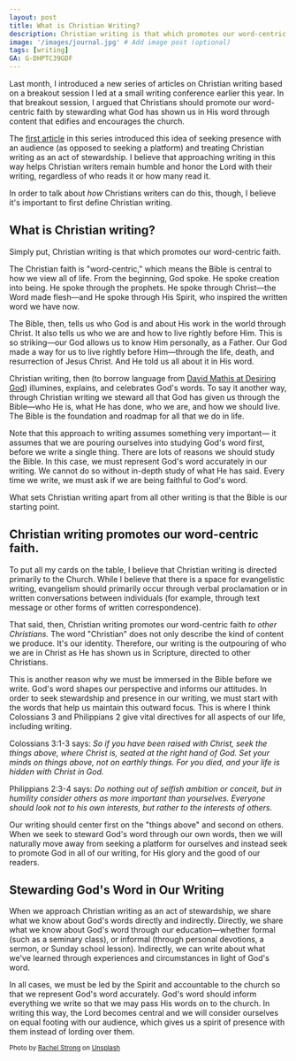 ```yaml
---
layout: post
title: What is Christian Writing?
description: Christian writing is that which promotes our word-centric faith.
image: '/images/journal.jpg' # Add image post (optional)
tags: [writing]
GA: G-DHPTC39GDF
---
```

Last month, I introduced a new series of articles on Christian writing based on a breakout session I led at a small writing conference earlier this year. In that breakout session, I argued that Christians should promote our word-centric faith by stewarding what God has shown us in His word through content that edifies and encourages the church.

The [first article](https://www.meredithcook.net/christian-writing-stewardship) in this series introduced this idea of seeking presence with an audience (as opposed to seeking a platform) and treating Christian writing as an act of stewardship. I believe that approaching writing in this way helps Christian writers remain humble and honor the Lord with their writing, regardless of who reads it or how many read it. 

In order to talk about *how* Christians writers can do this, though, I believe it's important to first define Christian writing. 

## What is Christian writing? 

Simply put, Christian writing is that which promotes our word-centric faith. 

The Christian faith is "word-centric," which means the Bible is central to how we view all of life. From the beginning, God spoke. He spoke creation into being. He spoke through the prophets. He spoke through Christ—the Word made flesh—and He spoke through His Spirit, who inspired the written word we have now. 

The Bible, then, tells us who God is and about His work in the world through Christ. It also tells us who we are and how to live rightly before Him. This is so striking—our God allows us to know Him personally, as a Father. Our God made a way for us to live rightly before Him—through the life, death, and resurrection of Jesus Christ. And He told us all about it in His word.

Christian writing, then (to borrow language from [David Mathis at Desiring God](https://www.desiringgod.org/articles/god-made-you-a-writer)) illumines, explains, and celebrates God's words. To say it another way, through Christian writing we steward all that God has given us through the Bible—who He is, what He has done, who we are, and how we should live. The Bible is the foundation and roadmap for all that we do in life. 

Note that this approach to writing assumes something very important— it assumes that we are pouring ourselves into studying God's word first, before we write a single thing. There are lots of reasons we should study the Bible. In this case, we must represent God's word accurately in our writing. We cannot do so without in-depth study of what He has said. Every time we write, we must ask if we are being faithful to God's word.

What sets Christian writing apart from all other writing is that the Bible is our starting point.

## Christian writing promotes our word-centric faith. 

To put all my cards on the table, I believe that Christian writing is directed primarily to the Church. While I believe that there is a space for evangelistic writing, evangelism should primarily occur through verbal proclamation or in written conversations between individuals (for example, through text message or other forms of written correspondence). 

That said, then, Christian writing promotes our word-centric faith *to other Christians.* The word "Christian" does not only describe the kind of content we produce. It's our identity. Therefore, our writing is the outpouring of who we are in Christ as He has shown us in Scripture, directed to other Christians.

This is another reason why we must be immersed in the Bible before we write. God's word shapes our perspective and informs our attitudes. In order to seek stewardship and presence in our writing, we must start with the words that help us maintain this outward focus. This is where I think Colossians 3 and Philippians 2 give vital directives for all aspects of our life, including writing. 

Colossians 3:1-3 says:
	*So if you have been raised with Christ, seek the things above, where Christ is, seated at the right hand of God. Set your minds on things above, not on earthly things. For you died, and your life is hidden with Christ in God.*

Philippians 2:3-4 says: 
	*Do nothing out of selfish ambition or conceit, but in humility consider others as more important than yourselves. Everyone should look not to his own interests, but rather to the interests of others.*

Our writing should center first on the "things above" and second on others. When we seek to steward God's word through our own words, then we will naturally move away from seeking a platform for ourselves and instead seek to promote God in all of our writing, for His glory and the good of our readers. 

## Stewarding God's Word in Our Writing

When we approach Christian writing as an act of stewardship, we share what we know about God's words directly and indirectly. Directly, we share what we know about God's word through our education—whether formal (such as a seminary class), or informal (through personal devotions, a sermon, or Sunday school lesson). Indirectly, we can write about what we've learned through experiences and circumstances in light of God's word. 
 
In all cases, we must be led by the Spirit and accountable to the church so that we represent God's word accurately. God's word should inform everything we write so that we may pass His words on to the church. In writing this way, the Lord becomes central and we will consider ourselves on equal footing with our audience, which gives us a spirit of presence with them instead of lording over them.  

<sub>Photo by <a href="https://unsplash.com/@rachelstrong10?utm_content=creditCopyText&utm_medium=referral&utm_source=unsplash">Rachel Strong</a> on <a href="https://unsplash.com/photos/white-book-page-beside-green-potted-plant-VhcxuEGNXo4?utm_content=creditCopyText&utm_medium=referral&utm_source=unsplash">Unsplash</a></sub>
  